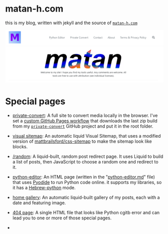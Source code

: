 # matan-h.com

this is my blog, written with jekyll and the source of [`matan-h.com`](https://matan-h.com)

![matan-h-com-homepage](assets/images/matan-h-com-homepage.png)

# Special pages

* [private-convert](https://matan-h.com/private-convert): A full site to convert media locally in the browser. I've set a [custom GitHub Pages workflow](.github/workflows/pages.yml) that downloads the last zip build from my [`private-convert`](https://github.com/matan-h/private-convert)  GitHub project and put it in the root folder.

* [visual sitemap](https://matan-h.com/vsitemap): An automatic liquid Visual Sitemap, that uses a modified version of [mattbrailsford/css-sitemap](https://github.com/mattbrailsford/css-sitemap/blob/master/sitemap.css) to make the sitemap look like blocks.

* [/random](https://matan-h.com/random): A liquid-built, random post redirect page. It uses Liquid to build a list of posts, then JavaScript to choose a random one and redirect to it.

* [python-editor](https://matan-h.com/python-editor): An HTML page (written in the "[python-editor.md](_pages/python-editor.md)" file) that uses [Pyodide](https://pyodide.org) to run Python code online. it supports my libraries, so it has a [Hebrew-python](https://github.com/matan-h/hebrew-python) mode. 

* [home gallery](https://matan-h.com): An automatic liquid-built gallery of my posts, each with a date and featuring image.

* [404 page](https://matan-h.com/404): A single HTML file that looks like Python cgitb error and can lead you to one or more of those special pages.

* 
